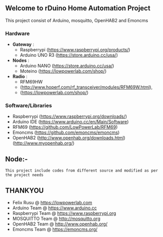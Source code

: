 ## Welcome to rDuino Home Automation Project

This project consist of Arduino, mosquitto, OpenHAB2 and Emoncms

### Hardware

- **Gateway** : 
	- Raspberrypi (https://www.raspberrypi.org/products/)
	- Arduino UNO R3 (https://store.arduino.cc/usa/)
- **Nodes** :
	- Arduino NANO (https://store.arduino.cc/usa/)
	- Moteino (https://lowpowerlab.com/shop/)
- **Radio** :
	- RFM69HW
	* (http://www.hoperf.com/rf_transceiver/modules/RFM69W.html),
	* (https://lowpowerlab.com/shop/)

### Software/Libraries
- Raspberrypi (https://www.raspberrypi.org/downloads/)
- Arduino IDE (https://www.arduino.cc/en/Main/Software)
- RFM69 (https://github.com/LowPowerLab/RFM69)
- Emoncms (https://github.com/emoncms/emoncms)
- OpenHAB2 (http://www.openhab.org/downloads.html)
	   (http://www.myopenhab.org/)

## Node:-
	This project include codes from different source and modified as per the project needs

## THANKYOU
- Felix Rusu @ https://lowpowerlab.com
- Arduino Team @ https://www.arduino.cc
- Raspberrypi Team @ https://www.raspberrypi.org
- MOSQUITTO Team @ http://mosquitto.org
- OpenHAB2 Team @ http://www.openhab.org/
- Emoncms Team @ https://emoncms.org/
